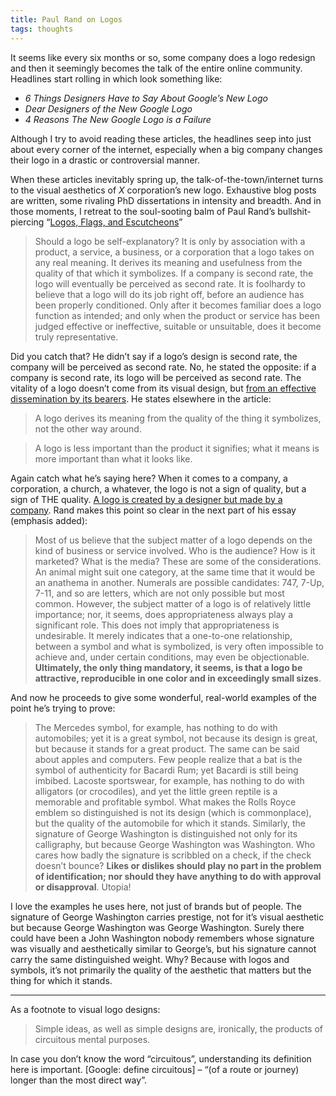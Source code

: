 ```yaml
---
title: Paul Rand on Logos
tags: thoughts
---
```


It seems like every six months or so, some company does a logo redesign and then it seemingly becomes the talk of the entire online community. Headlines start rolling in which look something like:

- *6 Things Designers Have to Say About Google’s New Logo*
- *Dear Designers of the New Google Logo*
- *4 Reasons The New Google Logo is a Failure*

Although I try to avoid reading these articles, the headlines seep into just about every corner of the internet, especially when a big company changes their logo in a drastic or controversial manner.

When these articles inevitably spring up, the talk-of-the-town/internet turns to the visual aesthetics of *X* corporation’s new logo. Exhaustive blog posts are written, some rivaling PhD dissertations in intensity and breadth. And in those moments, I retreat to the soul-sooting balm of Paul Rand’s bullshit-piercing “[Logos, Flags, and Escutcheons](http://www.paul-rand.com/foundation/thoughts_logosflags/#.VfLPQ3g3OWv)”

> Should a logo be self-explanatory? It is only by association with a product, a service, a business, or a corporation that a logo takes on any real meaning. It derives its meaning and usefulness from the quality of that which it symbolizes. If a company is second rate, the logo will eventually be perceived as second rate. It is foolhardy to believe that a logo will do its job right off, before an audience has been properly conditioned. Only after it becomes familiar does a logo function as intended; and only when the product or service has been judged effective or ineffective, suitable or unsuitable, does it become truly representative.

Did you catch that? He didn’t say if a logo’s design is second rate, the company will be perceived as second rate. No, he stated the opposite: if a company is second rate, its logo will be perceived as second rate. The vitality of a logo doesn’t come from its visual design, but [from an effective dissemination by its bearers](http://jim-nielsen.com/blog/2014/logo-the-image-of-a-company/). He states elsewhere in the article:

> A logo derives its meaning from the quality of the thing it symbolizes, not the other way around.  

> A logo is less important than the product it signifies; what it means is more important than what it looks like.

Again catch what he’s saying here? When it comes to a company, a corporation, a church, a whatever, the logo is not a sign of quality, but a sign of THE quality. [A logo is created by a designer but made by a company](http://jim-nielsen.com/blog/2014/logo-the-image-of-a-company/). Rand makes this point so clear in the next part of his essay (emphasis added):

> Most of us believe that the subject matter of a logo depends on the kind of business or service involved. Who is the audience? How is it marketed? What is the media? These are some of the considerations. An animal might suit one category, at the same time that it would be an anathema in another. Numerals are possible candidates: 747, 7-Up, 7-11, and so are letters, which are not only possible but most common. However, the subject matter of a logo is of relatively little importance; nor, it seems, does appropriateness always play a significant role. This does not imply that appropriateness is undesirable. It merely indicates that a one-to-one relationship, between a symbol and what is symbolized, is very often impossible to achieve and, under certain conditions, may even be objectionable. **Ultimately, the only thing mandatory, it seems, is that a logo be attractive, reproducible in one color and in exceedingly small sizes**.

And now he proceeds to give some wonderful, real-world examples of the point he’s trying to prove:

> The Mercedes symbol, for example, has nothing to do with automobiles; yet it is a great symbol, not because its design is great, but because it stands for a great product. The same can be said about apples and computers. Few people realize that a bat is the symbol of authenticity for Bacardi Rum; yet Bacardi is still being imbibed. Lacoste sportswear, for example, has nothing to do with alligators (or crocodiles), and yet the little green reptile is a memorable and profitable symbol. What makes the Rolls Royce emblem so distinguished is not its design (which is commonplace), but the quality of the automobile for which it stands. Similarly, the signature of George Washington is distinguished not only for its calligraphy, but because George Washington was Washington. Who cares how badly the signature is scribbled on a check, if the check doesn’t bounce? **Likes or dislikes should play no part in the problem of identification; nor should they have anything to do with approval or disapproval**. Utopia!

I love the examples he uses here, not just of brands but of people. The signature of George Washington carries prestige, not for it’s visual aesthetic but because George Washington was George Washington. Surely there could have been a John Washington nobody remembers whose signature was visually and aesthetically similar to George’s, but his signature cannot carry the same distinguished weight. Why? Because with logos and symbols, it’s not primarily the quality of the aesthetic that matters but the thing for which it stands.

---

As a footnote to visual logo designs:

> Simple ideas, as well as simple designs are, ironically, the products of circuitous mental purposes.

In case you don’t know the word “circuitous”, understanding its definition here is important. [Google: define circuitous] – “(of a route or journey) longer than the most direct way”.
